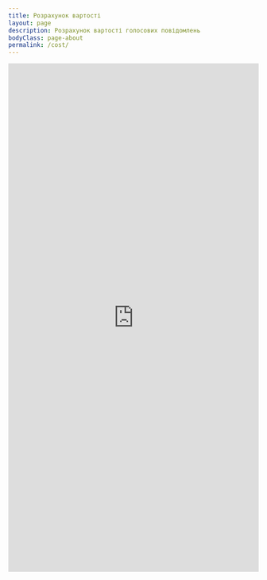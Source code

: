 ```yaml
---
title: Розрахунок вартості
layout: page
description: Розрахунок вартості голосових повідомлень
bodyClass: page-about
permalink: /cost/
---
```


<div style="width: 100%; height: 1024px; border: 0;">
    <iframe src="https://z.osd24.com/calc_dialler/calc_dialer.php" frameborder="0" style="width: 100%; height: 100%;" ></iframe>
</div>

<!-- <style>
    iframe {
    width: 100%;
    height: 100%;
    max-width: 1024px;
    max-height: 1024px; /* Наприклад, максимальна висота 600px */
    margin: 0 auto;
    display: block;
}
</style> -->
    